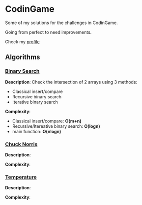 # CodinGame

Some of my solutions for the challenges in CodinGame. 

Going from perfect to need improvements.

Check my [profile](https://www.codingame.com/profile/e72b53a2fc9c785ca04a2f62db541fdc6509624)

## Algorithms

### [Binary Search](https://github.com/lakhassane/CodinGame/blob/main/binarySearch.js)
**Description**: 
Check the intersection of 2 arrays using 3 methods: 
- Classical insert/compare
- Recursive binary search
- Iterative binary search

**Complexity**: 
- Classical insert/compare: **O(m+n)**
- Recursive/Itereative binary search: **O(logn)**
- main function: **O(nlogn)**

### [Chuck Norris](https://github.com/lakhassane/CodinGame/blob/main/ChuckNorris.js)
**Description**: 

**Complexity**: 

### [Temperature](https://github.com/lakhassane/CodinGame/blob/main/Temperatures.js)
**Description**: 

**Complexity**: 

